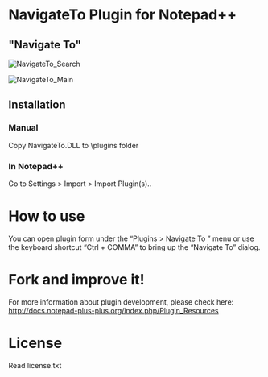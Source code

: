 # NavigateTo Plugin for Notepad++

## "Navigate To"

![NavigateTo_Search](https://github.com/young-developer/nppNavigateTo/blob/master/NavigateTo_Search.png) 

![NavigateTo_Main](https://github.com/young-developer/nppNavigateTo/blob/master/NavigateTo_Main.png)

## Installation

### Manual
Copy NavigateTo.DLL to \plugins folder

### In Notepad++
Go to Settings > Import > Import Plugin(s)..

# How to use
You can open plugin form under the “Plugins > Navigate To ” menu or use the keyboard shortcut “Ctrl + COMMA” to bring up the “Navigate To” dialog.

# Fork and improve it!
For more information about plugin development, please check here:
http://docs.notepad-plus-plus.org/index.php/Plugin_Resources

# License
Read license.txt
